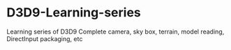 # D3D9-Learning-series
Learning series of D3D9
Complete camera, sky box, terrain, model reading, DirectInput packaging, etc
